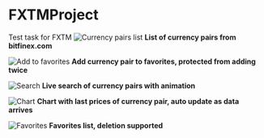 # FXTMProject
Test task for FXTM
![Currency pairs list](<img src="https://github.com/1rusl1/FXTMProject/blob/master/Screeshots/list%20of%20currency%20pairs.png" width="100" height="100">)
**List of currency pairs from bitfinex.com**

![Add to favorites](https://github.com/1rusl1/FXTMProject/blob/master/Screeshots/add%20to%20favorites.png)
**Add currency pair to favorites, protected from adding twice**

![Search](https://github.com/1rusl1/FXTMProject/blob/master/Screeshots/search.png)
**Live search of currency pairs with animation**

![Chart](https://github.com/1rusl1/FXTMProject/blob/master/Screeshots/chart.png)
**Chart with last prices of currency pair, auto update as data arrives**

![Favorites](https://github.com/1rusl1/FXTMProject/blob/master/Screeshots/add%20to%20favorites.png)
**Favorites list, deletion supported**

